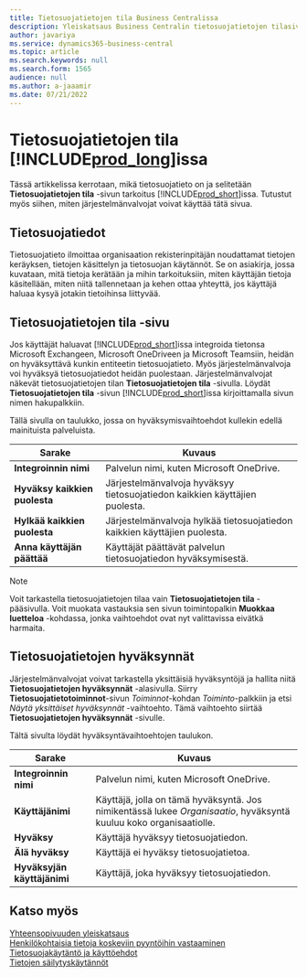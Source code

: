 ```yaml
---
title: Tietosuojatietojen tila Business Centralissa
description: Yleiskatsaus Business Centralin tietosuojatietojen tilasivusta
author: javariya
ms.service: dynamics365-business-central
ms.topic: article
ms.search.keywords: null
ms.search.form: 1565
audience: null
ms.author: a-jaaamir
ms.date: 07/21/2022
---
```


# Tietosuojatietojen tila [!INCLUDE[prod_long](includes/prod_long.md)]issa

Tässä artikkelissa kerrotaan, mikä tietosuojatieto on ja selitetään **Tietosuojatietojen tila** -sivun tarkoitus [!INCLUDE[prod_short](includes/prod_short.md)]issa. Tutustut myös siihen, miten järjestelmänvalvojat voivat käyttää tätä sivua.

## Tietosuojatiedot

Tietosuojatieto ilmoittaa organisaation rekisterinpitäjän noudattamat tietojen keräyksen, tietojen käsittelyn ja tietosuojan käytännöt. Se on asiakirja, jossa kuvataan, mitä tietoja kerätään ja mihin tarkoituksiin, miten käyttäjän tietoja käsitellään, miten niitä tallennetaan ja kehen ottaa yhteyttä, jos käyttäjä haluaa kysyä jotakin tietoihinsa liittyvää. 

## Tietosuojatietojen tila -sivu

Jos käyttäjät haluavat [!INCLUDE[prod_short](includes/prod_short.md)]issa integroida tietonsa Microsoft Exchangeen, Microsoft OneDriveen ja Microsoft Teamsiin, heidän on hyväksyttävä kunkin entiteetin tietosuojatieto. Myös järjestelmänvalvoja voi hyväksyä tietosuojatiedot heidän puolestaan. Järjestelmänvalvojat näkevät tietosuojatietojen tilan **Tietosuojatietojen tila** -sivulla. Löydät **Tietosuojatietojen tila** -sivun [!INCLUDE[prod_short](includes/prod_short.md)]issa kirjoittamalla sivun nimen hakupalkkiin.  

Tällä sivulla on taulukko, jossa on hyväksymisvaihtoehdot kullekin edellä mainituista palveluista. 

| Sarake | Kuvaus |
| ----------- | ----------- | 
| **Integroinnin nimi** | Palvelun nimi, kuten Microsoft OneDrive. |
| **Hyväksy kaikkien puolesta** | Järjestelmänvalvoja hyväksyy tietosuojatiedon kaikkien käyttäjien puolesta. |
| **Hylkää kaikkien puolesta** | Järjestelmänvalvoja hylkää tietosuojatiedon kaikkien käyttäjien puolesta. |
| **Anna käyttäjän päättää** | Käyttäjät päättävät palvelun tietosuojatiedon hyväksymisestä. |

> [!NOTE]
> Voit tarkastella tietosuojatietojen tilaa vain **Tietosuojatietojen tila** -pääsivulla. Voit muokata vastauksia sen sivun toimintopalkin **Muokkaa luetteloa** -kohdassa, jonka vaihtoehdot ovat nyt valittavissa eivätkä harmaita.

## Tietosuojatietojen hyväksynnät

Järjestelmänvalvojat voivat tarkastella yksittäisiä hyväksyntöjä ja hallita niitä **Tietosuojatietojen hyväksynnät** -alasivulla. Siirry **Tietosuojatietotoiminnot**-sivun *Toiminnot*-kohdan *Toiminto*-palkkiin ja etsi *Näytä yksittäiset hyväksynnät* -vaihtoehto. Tämä vaihtoehto siirtää **Tietosuojatietojen hyväksynnät** -sivulle.<br>

Tältä sivulta löydät hyväksyntävaihtoehtojen taulukon. 

| Sarake | Kuvaus |
| ----------- | ----------- | 
| **Integroinnin nimi** | Palvelun nimi, kuten Microsoft OneDrive. |
| **Käyttäjänimi** | Käyttäjä, jolla on tämä hyväksyntä. Jos nimikentässä lukee *Organisaatio*, hyväksyntä kuuluu koko organisaatiolle. 
| **Hyväksy** | Käyttäjä hyväksyy tietosuojatiedon. |
| **Älä hyväksy** | Käyttäjä ei hyväksy tietosuojatietoa. |
| **Hyväksyjän käyttäjänimi** | Käyttäjä, joka hyväksyy tietosuojatiedon. |

## Katso myös

[Yhteensopivuuden yleiskatsaus](/dynamics365/business-central/compliance/compliance-overview)  
[Henkilökohtaisia tietoja koskeviin pyyntöihin vastaaminen](/dynamics365/business-central/admin-responding-to-requests-about-personal-data)  
[Tietosuojakäytäntö ja käyttöehdot ](/dynamics365/business-central/dev-itpro/developer/readiness/readiness-checklist-i-privacypolicy-termsofuse)  
[Tietojen säilytyskäytännöt](/dynamics365-release-plan/2020wave2/smb/dynamics365-business-central/define-retention-policies) 
